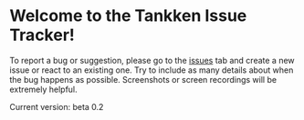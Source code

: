 # Welcome to the Tankken Issue Tracker!
To report a bug or suggestion, please go to the [issues](https://github.com/RRSoftware/Tankken-Bugs/issues) tab and create a new issue or react to an existing one. Try to include as many details about when the bug happens as possible. Screenshots or screen recordings will be extremely helpful.

Current version: beta 0.2

